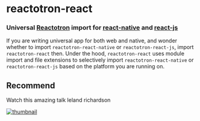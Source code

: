 # reactotron-react
### Universal [Reactotron](https://github.com/infinitered/reactotron) import for [react-native](https://github.com/infinitered/reactotron/blob/master/docs/quick-start-react-native.md) and [react-js](https://github.com/infinitered/reactotron/blob/master/docs/quick-start-react-js.md)

If you are writing universal app for both web and native, and wonder whether to import `reactotron-react-native` or `reactotron-react-js`, import `reactotron-react` then.
Under the hood, `reactotron-react` uses module import and file extensions to selectively import `reactotron-react-native` or `reactotron-react-js` based on the platform you are running on.

## Recommend
Watch this amazing talk leland richardson

[![thumbnail](https://raw.githubusercontent.com/tanhauhau/reactotron-react/master/img.png)](https://www.youtube.com/watch?v=JaRtmgaNZos)
